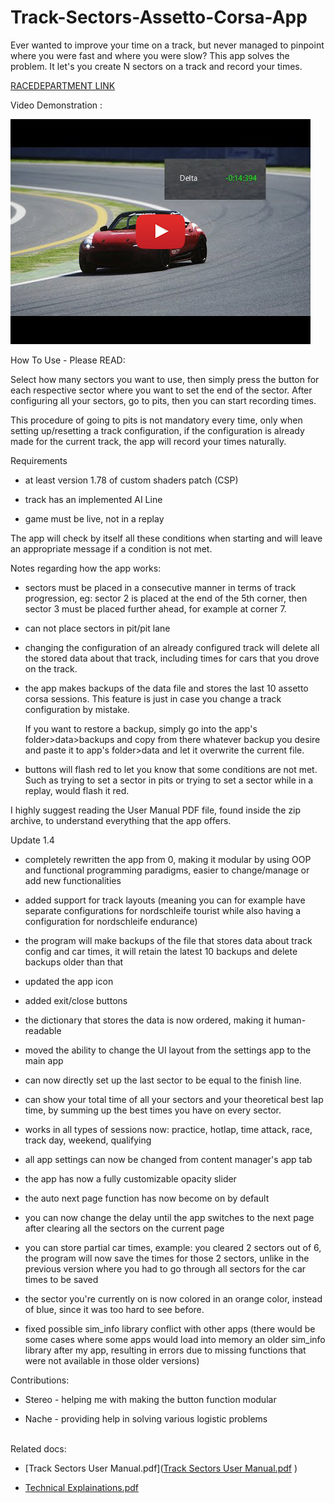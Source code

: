 # Track-Sectors-Assetto-Corsa-App

Ever wanted to improve your time on a track, but never managed to pinpoint where you were fast and where you were slow? This app solves the problem. It let's you create N sectors on a track and record your times.

[RACEDEPARTMENT LINK](https://www.racedepartment.com/downloads/track-sectors-divide-the-track-in-sections.43904/)

Video Demonstration :

[![Video Demonstration of The App](thumbnail.png)](https://www.youtube.com/watch?v=9x-IG0ybvn8)


How To Use - Please READ:

Select how many sectors you want to use, then simply press the button for each respective sector where you want to set the end of the sector. After configuring all your sectors, go to pits, then you can start recording times.


This procedure of going to pits is not mandatory every time, only when setting up/resetting a track configuration, if the configuration is already made for the current track, the app will record your times naturally.


Requirements

- at least version 1.78 of custom shaders patch (CSP)

- track has an implemented AI Line

- game must be live, not in a replay


The app will check by itself all these conditions when starting and will leave an appropriate message if a condition is not met.


Notes regarding how the app works:

- sectors must be placed in a consecutive manner in terms of track progression, eg: sector 2 is placed at the end of the 5th corner, then sector 3 must be placed further ahead, for example at corner 7.

- can not place sectors in pit/pit lane

- changing the configuration of an already configured track will delete all the stored data about that track, including times for cars that you drove on the track.

- the app makes backups of the data file and stores the last 10 assetto corsa sessions. This feature is just in case you change a track configuration by mistake.

    If you want to restore a backup, simply go into the app's folder>data>backups and copy from there whatever backup you desire and paste it to app's folder>data and let it overwrite the current file.

- buttons will flash red to let you know that some conditions are not met. Such as trying to set a sector in pits or trying to set a sector while in a replay, would flash it red.


I highly suggest reading the User Manual PDF file, found inside the zip archive, to understand everything that the app offers.



Update 1.4

- completely rewritten the app from 0, making it modular by using OOP and functional programming paradigms, easier to change/manage or add new functionalities

- added support for track layouts (meaning you can for example have separate configurations for nordschleife tourist while also having a configuration for nordschleife endurance)

- the program will make backups of the file that stores data about track config and car times, it will retain the latest 10 backups and delete backups older than that

- updated the app icon

- added exit/close buttons

- the dictionary that stores the data is now ordered, making it human-readable

- moved the ability to change the UI layout from the settings app to the main app

- can now directly set up the last sector to be equal to the finish line.

- can show your total time of all your sectors and your theoretical best lap time, by summing up the best times you have on every sector.

- works in all types of sessions now: practice, hotlap, time attack, race, track day, weekend, qualifying

- all app settings can now be changed from content manager's app tab

- the app has now a fully customizable opacity slider

- the auto next page function has now become on by default

- you can now change the delay until the app switches to the next page after clearing all the sectors on the current page

- you can store partial car times, example: you cleared 2 sectors out of 6, the program will now save the times for those 2 sectors, unlike in the previous version
where you had to go through all sectors for the car times to be saved

- the sector you're currently on is now colored in an orange color, instead of blue, since it was too hard to see before.

- fixed possible sim_info library conflict with other apps (there would be some cases where some apps would load into memory an older sim_info library after my app, resulting in errors
due to missing functions that were not available in those older versions)



Contributions:
- Stereo - helping me with making the button function modular

- Nache - providing help in solving various logistic problems


\
Related docs:
- [Track Sectors User Manual.pdf]([Track Sectors User Manual.pdf](https://github.com/RuseCristian/Track-Sectors-Assetto-Corsa-App/files/10046798/Track.Sectors.User.Manual.pdf)
)

- [Technical Explainations.pdf](https://github.com/RuseCristian/Track-Sectors-Assetto-Corsa-App/files/10046778/Technical.Explainations.pdf)
